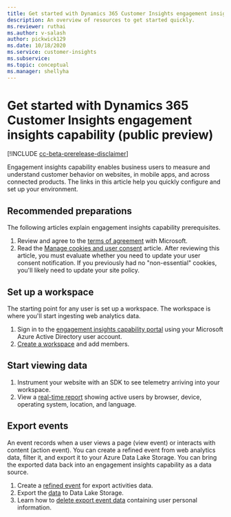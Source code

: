 ```yaml
---
title: Get started with Dynamics 365 Customer Insights engagement insights capability (public preview)
description: An overview of resources to get started quickly. 
ms.reviewer: ruthai
ms.author: v-salash
author: pickwick129
ms.date: 10/18/2020
ms.service: customer-insights
ms.subservice: 
ms.topic: conceptual
ms.manager: shellyha
---
```


# Get started with Dynamics 365 Customer Insights engagement insights capability (public preview)

[!INCLUDE [cc-beta-prerelease-disclaimer](includes/cc-beta-prerelease-disclaimer.md)]

Engagement insights capability enables business users to measure and understand customer behavior on websites, in mobile apps, and across connected products. The links in this article help you quickly configure and set up your environment.

## Recommended preparations
The following articles explain engagement insights capability prerequisites.

1. Review and agree to the [terms of agreement](terms-of-service.md) with Microsoft.  
1. Read the [Manage cookies and user consent](user-consent-storage.md) article. After reviewing this article, you must evaluate whether you need to update your user consent notification. If you previously had no "non-essential" cookies, you'll likely need to update your site policy.

## Set up a workspace
The starting point for any user is set up a workspace. The workspace is where you'll start ingesting web analytics data.

1. Sign in to the [engagement insights capability portal](https://pi.dynamics.com) using your Microsoft Azure Active Directory user account.
1. [Create a workspace](create-workspace.md) and add members.

## Start viewing data

1. Instrument your website with an SDK to see telemetry arriving into your workspace.
1. View a [real-time report](view-reports.md) showing active users by browser, device, operating system, location, and language.
	
## Export events
An event records when a user views a page (view event) or interacts with content (action event). You can create a refined event from web analytics data, filter it, and export it to your Azure Data Lake Storage. You can bring the exported data back into an engagement insights capability as a data source.

1. Create a [refined event](create-modify-refined-events.md) for export activities data.
2. Export the [data](export-events.md) to Data Lake Storage.
3. Learn how to [delete export event data](delete-export-EUII-data.md) containing user personal information.
  
